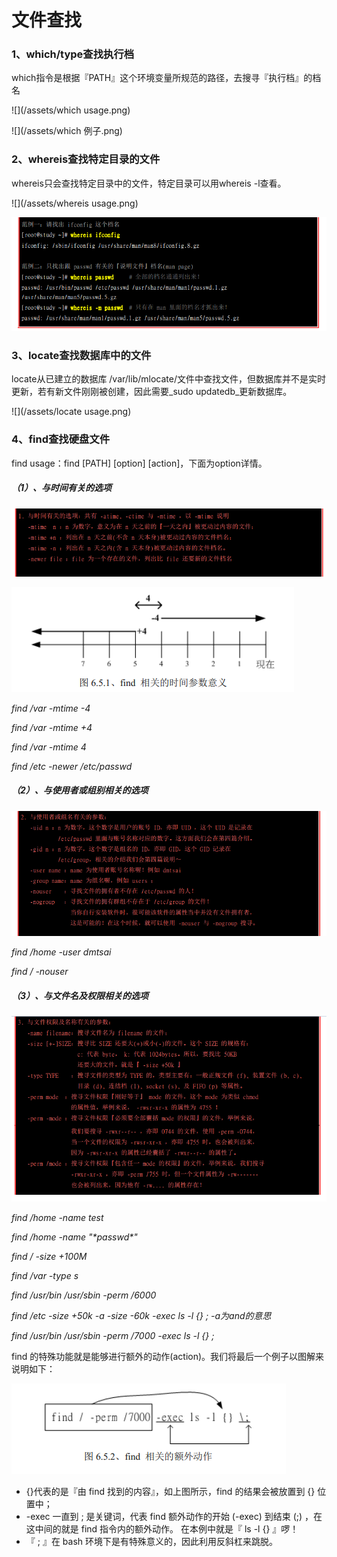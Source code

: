 # 文件查找

### 1、which/type查找执行档

which指令是根据『PATH』这个环境变量所规范的路径，去搜寻『执行档』的档名

![](/assets/which usage.png)

![](/assets/which 例子.png)

### 2、whereis查找特定目录的文件

whereis只会查找特定目录中的文件，特定目录可以用whereis -l查看。

![](/assets/whereis usage.png)

![](/assets/whereis用例.png)

### 3、locate查找数据库中的文件

locate从已建立的数据库 /var/lib/mlocate/文件中查找文件，但数据库并不是实时更新，若有新文件刚刚被创建，因此需要_sudo updatedb_更新数据库。

![](/assets/locate usage.png)

### 4、find查找硬盘文件

find usage：find \[PATH\] \[option\] \[action\]，下面为option详情。

##### （1）、与时间有关的选项

![](/assets/与时间相关的选项.png)

![](/assets/find相关的时间参数意义.png)

_find /var -mtime -4_

_find /var -mtime +4_

_find /var -mtime 4_

_find /etc -newer /etc/passwd_

##### （2）、与使用者或组别相关的选项

![](/assets/与使用者或组名相关的选项.png)

_find /home -user dmtsai_

_find / -nouser_

##### （3）、与文件名及权限相关的选项

![](/assets/与文件名及权限相关的选项.png)

_find /home -name test_

_find /home -name "\*passwd\*"_

_find / -size +100M_

_find /var -type s_

_find /usr/bin /usr/sbin -perm /6000_

_find /etc -size +50k -a -size -60k -exec ls -l {} \;   -a为and的意思_

_find /usr/bin /usr/sbin -perm /7000 -exec ls -l {} \;_

find 的特殊功能就是能够进行额外的动作\(action\)。我们将最后一个例子以图解来说明如下：

![](/assets/find额外的动作.png)

* {}代表的是『由 find 找到的内容』，如上图所示，find 的结果会被放置到 {} 位置中；
* -exec 一直到 \; 是关键词，代表 find 额外动作的开始 \(-exec\) 到结束 \(\;\) ，在这中间的就是 find 指令内的额外动作。 在本例中就是『 ls -l {} 』啰！
* 『 ; 』在 bash 环境下是有特殊意义的，因此利用反斜杠来跳脱。



